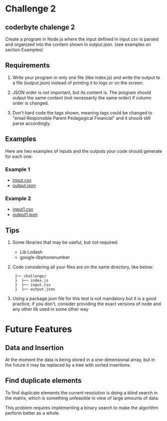 # Challenge 2

## coderbyte chalenge 2
Create a program in Node.js where the input defined in input.csv is parsed and organized into the content shown in output.json. (see examples on section Examples)

## Requirements
1. Write your program in only one file (like index.js) and write the output to a file (output.json) instead of printing it to logs or on the screen.

2. JSON order is not important, but its content is. The program should output the same content (not necessarily the same order) if column order is changed.

3. Don't hard code the tags shown, meaning tags could be changed to "email Responsible Parent Pedagogical Financial" and it should still parse accordingly.  


## Examples
Here are two examples of inputs and the outputs your code should generate for each one:

### Example 1
- [input.csv](https://gist.githubusercontent.com/lucas-brito/a38fbf18aa9811ebd544959f0d657a30/raw/6ad090aeb302c2ba4b8a0dc2c7dc373af17d9346/input.csv)  
- [output.json](https://gist.githubusercontent.com/lucas-brito/a38fbf18aa9811ebd544959f0d657a30/raw/6ad090aeb302c2ba4b8a0dc2c7dc373af17d9346/output.json)

### Example 2
 - [input1.csv](https://gist.githubusercontent.com/lucas-brito/a38fbf18aa9811ebd544959f0d657a30/raw/dc929e2f9c8830149c7b443a26036a98133554c0/input1.csv)  
 - [output1.json]( https://gist.githubusercontent.com/lucas-brito/a38fbf18aa9811ebd544959f0d657a30/raw/dc929e2f9c8830149c7b443a26036a98133554c0/output1.json)

## Tips
1. Some libraries that may be useful, but not required:

    - Lib Lodash 
    - google-libphonenumber

2. Code considering all your files are on the same directory, like below:


        ├── challenge/   
        ├  ├── index.js   
        ├  ├── input.csv   
        ├  ├── output.json

3. Using a package.json file for this test is not mandatory but it is a good practice, if you don't, consider providing the exact versions of node and any other lib used in some other way

# Future Features

## Data and Insertion
At the moment the data is being stored in a one-dimensional array, but in the future it may be replaced by a tree with sorted insertions.

## Find duplicate elements
To find duplicate elements the current resolution is doing a blind search in the matrix, which is something unfeasible in view of large amounts of data.

This problem requires implementing a binary search to make the algorithm perform better as a whole.
